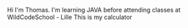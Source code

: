 Hi I'm Thomas.
I'm learning JAVA before attending classes at WildCodeSchool - Lille
This is my calculator
